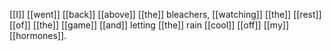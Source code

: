 [[I]] [[went]] [[back]] [[above]] [[the]] bleachers, [[watching]] [[the]] [[rest]] [[of]] [[the]] [[game]] [[and]] letting [[the]] rain [[cool]] [[off]] [[my]] [[hormones]]. 